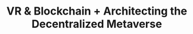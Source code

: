 ---
visible: true
year: 2018
title: "VR & Blockchain + Architecting the Decentralized Metaverse"
venue: Decentralized Web Summit
link: https://voicesofvr.com/686-panel-vr-blockchain-architecting-the-decentralized-metaverse/
---